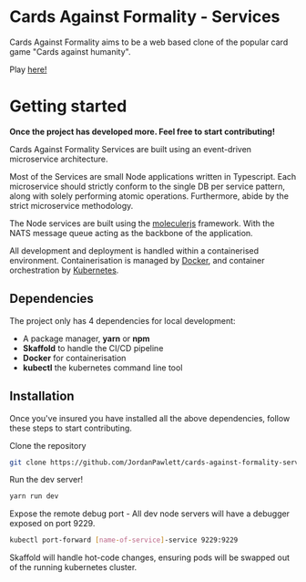 # Cards Against Formality - Services

Cards Against Formality aims to be a web based clone of the popular card game "Cards against humanity".

Play [here!](https://cardsagainstformality.io/)


# Getting started

**Once the project has developed more. Feel free to start contributing!**

Cards Against Formality Services are built using an event-driven microservice architecture.

Most of the Services are small Node applications written in Typescript. Each microservice should strictly conform to the single DB per service pattern, along with solely performing atomic operations. Furthermore, abide by the strict microservice methodology.

The Node services are built using the [moleculerjs](https://moleculer.services/) framework.
With the NATS message queue acting as the backbone of the application.

All development and deployment is handled within a containerised environment. Containerisation is managed by [Docker](https://www.docker.com/), and container orchestration by [Kubernetes](https://kubernetes.io/).

## Dependencies

The project only has 4 dependencies for local development:
 - A package manager, **yarn** or **npm**
 - **Skaffold** to handle the CI/CD pipeline
 - **Docker** for containerisation
 - **kubectl** the kubernetes command line tool

## Installation

Once you've insured you have installed all the above dependencies, follow these steps to start contributing.

Clone the repository
```sh
git clone https://github.com/JordanPawlett/cards-against-formality-services.git
```

Run the dev server!
```sh
yarn run dev
```

Expose the remote debug port - All dev node servers will have a debugger exposed on port 9229.
```sh
kubectl port-forward [name-of-service]-service 9229:9229
```
Skaffold will handle hot-code changes, ensuring pods will be swapped out of the running kubernetes cluster.